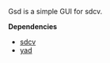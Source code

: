 Gsd is a simple GUI for sdcv.

**Dependencies**

+ [sdcv][s]
+ [yad][y]

[s]: http://sdcv.sourceforge.net/
[y]: http://code.google.com/p/yad/

